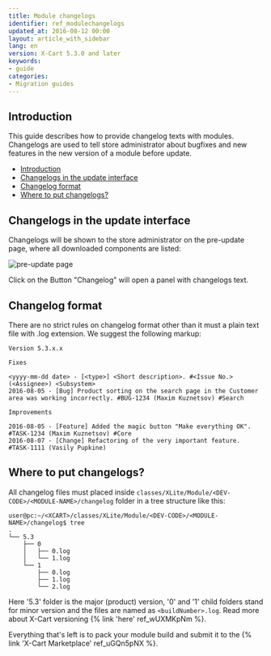 ```yaml
---
title: Module changelogs
identifier: ref_modulechangelogs
updated_at: 2016-08-12 00:00
layout: article_with_sidebar
lang: en
version: X-Cart 5.3.0 and later
keywords:
- guide
categories:
- Migration guides
---
```


## Introduction

This guide describes how to provide changelog texts with modules. Changelogs are used to tell store administrator about bugfixes and new features in the new version of a module before update.

*   [Introduction](#introduction)
*   [Changelogs in the update interface](#changelogs-in-the-update-interface)
*   [Changelog format](#changelog-format)
*   [Where to put changelogs?](#where-to-put-changelogs)

## Changelogs in the update interface

Changelogs will be shown to the store administrator on the pre-update page, where all downloaded components are listed:

![pre-update page]({{site.baseurl}}/attachments/ref_modulechangelogs/preupdate.png)

Click on the Button "Changelog" will open a panel with changelogs text.

## Changelog format

There are no strict rules on changelog format other than it must a plain text file with .log extension. We suggest the following markup:

```
Version 5.3.x.x

Fixes

<yyyy-mm-dd date> - [<type>] <Short description>. #<Issue No.> (<Assignee>) <Subsystem>
2016-08-05 - [Bug] Product sorting on the search page in the Customer area was working incorrectly. #BUG-1234 (Maxim Kuznetsov) #Search

Improvements

2016-08-05 - [Feature] Added the magic button "Make everything OK". #TASK-1234 (Maxim Kuznetsov) #Core
2016-08-07 - [Change] Refactoring of the very important feature. #TASK-1111 (Vasily Pupkine)
```

## Where to put changelogs?

All changelog files must placed inside `classes/XLite/Module/<DEV-CODE>/<MODULE-NAME>/changelog` folder in a tree structure like this:

```
user@pc:~/<XCART>/classes/XLite/Module/<DEV-CODE>/<MODULE-NAME>/changelog$ tree
.
└── 5.3
    ├── 0
    │   ├── 0.log
    │   └── 1.log
    └── 1
        ├── 0.log
        ├── 1.log
        └── 2.log
```

Here '5.3' folder is the major (product) version, '0' and '1' child folders stand for minor version and the files are named as `<buildNumber>.log`. Read more about X-Cart versioning {% link 'here' ref_wUXMKpNm %}.

Everything that's left is to pack your module build and submit it to the {% link 'X-Cart Marketplace' ref_uGQn5pNX %}.